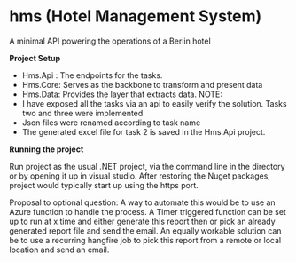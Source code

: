 # hms (Hotel Management System)
A minimal API powering the operations of a Berlin hotel

**Project Setup**
- Hms.Api : The endpoints for the tasks.
- Hms.Core: Serves as the backbone to transform and present data
- Hms.Data: Provides the layer that extracts data.
NOTE: 
- I have exposed all the tasks via an api to easily verify the solution. Tasks two and three were implemented.
- Json files were renamed according to task name
- The generated excel file for task 2 is saved in the Hms.Api project.

**Running the project**

Run project as the usual .NET project, via the command line in the directory or by opening it up in visual studio. After restoring the Nuget packages, project would typically start up using the https port.

Proposal to optional question: A way to automate this would be to use an Azure function to handle the process. A Timer triggered function can be set up to run at x time and either generate this report then or pick an already generated report file and send the email. An equally workable solution can be to use a recurring hangfire job to pick this report from a remote or local location and send an email.
